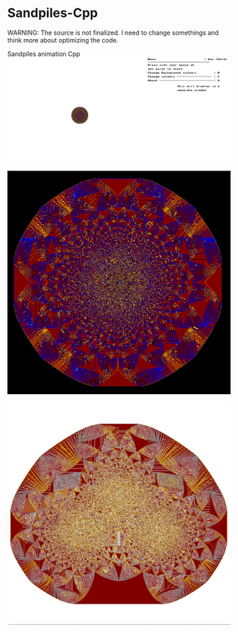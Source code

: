 # Sandpiles-Cpp
WARNING: The source is not finalized. I need to change somethings and think more about optimizing the code.

Sandpiles animation Cpp
 ![alt text](https://github.com/Ahmed-alkharusi/Sandpiles-Cpp/blob/master/Capture1.PNG)
 
 ![alt text](https://github.com/Ahmed-alkharusi/Sandpiles-Cpp/blob/master/Screenshot%20(20).png)

 ![alt text](https://github.com/Ahmed-alkharusi/Sandpiles-Cpp/blob/master/Screenshot%20(25).png)
